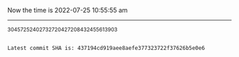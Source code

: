 Now the time is 2022-07-25 10:55:55 am

---

<small>30457252402732720427208432455613903</small>

```txt

Latest commit SHA is: 437194cd919aee8aefe377323722f37626b5e0e6
```
